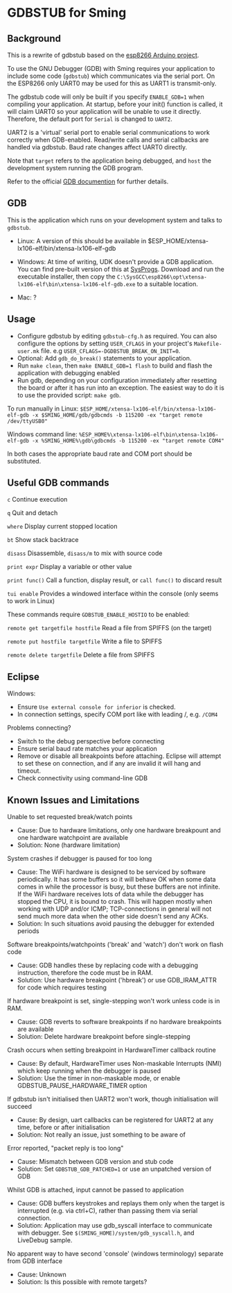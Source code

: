 GDBSTUB for Sming
=================

Background
----------

This is a rewrite of gdbstub based on the [esp8266 Arduino project](https://github.com/esp8266/Arduino/pull/5559).

To use the GNU Debugger (GDB) with Sming requires your application to include some code (`gdbstub`) which communicates via the serial port. On the ESP8266 only UART0 may be used for this as UART1 is transmit-only.

The gdbstub code will only be built if you specify `ENABLE_GDB=1` when compiling your application. At startup, before your init() function is called, it will claim UART0 so your application will be unable to use it directly. Therefore, the default port for `Serial` is changed to `UART2`.

UART2 is a 'virtual' serial port to enable serial communications to work correctly when GDB-enabled. Read/write calls and serial callbacks are handled via gdbstub. Baud rate changes affect UART0 directly.

Note that `target` refers to the application being debugged, and `host` the development system running the GDB program.

Refer to the official [GDB documention](https://sourceware.org/gdb/current/onlinedocs/gdb/index.html) for further details.


GDB
---

This is the application which runs on your development system and talks to `gdbstub`.

 * Linux: A version of this should be available in $ESP_HOME/xtensa-lx106-elf/bin/xtensa-lx106-elf-gdb

 * Windows: At time of writing, UDK doesn't provide a GDB application. You can find pre-built version of this at [SysProgs](http://gnutoolchains.com/esp8266/). Download and run the executable installer, then copy the `C:\SysGCC\esp8266\opt\xtensa-lx106-elf\bin\xtensa-lx106-elf-gdb.exe` to a suitable location.

 * Mac: ?

Usage
-----

 * Configure gdbstub by editing `gdbstub-cfg.h` as required. You can also configure the options by setting `USER_CFLAGS` in your project's `Makefile-user.mk` file. e.g `USER_CFLAGS=-DGDBSTUB_BREAK_ON_INIT=0`.
 * Optional: Add `gdb_do_break()` statements to your application.
 * Run `make clean`, then `make ENABLE_GDB=1 flash` to build and flash the application with debugging enabled
 * Run gdb, depending on your configuration immediately after resetting the board or after it has run into
an exception. The easiest way to do it is to use the provided script: `make gdb`.

To run manually in Linux:
`$ESP_HOME/xtensa-lx106-elf/bin/xtensa-lx106-elf-gdb -x $SMING_HOME/gdb/gdbcmds -b 115200 -ex "target remote /dev/ttyUSB0"`

Windows command line:
`%ESP_HOME%\xtensa-lx106-elf\bin\xtensa-lx106-elf-gdb -x %SMING_HOME%\gdb\gdbcmds -b 115200 -ex "target remote COM4"`

In both cases the appropriate baud rate and COM port should be substituted.

Useful GDB commands
-------------------

`c` Continue execution

`q` Quit and detach

`where` Display current stopped location

`bt` Show stack backtrace

`disass` Disassemble, `disass/m` to mix with source code

`print expr` Display a variable or other value

`print func()` Call a function, display result, or `call func()` to discard result

`tui enable` Provides a windowed interface within the console (only seems to work in Linux)


These commands require `GDBSTUB_ENABLE_HOSTIO` to be enabled:

`remote get targetfile hostfile` Read a file from SPIFFS (on the target)

`remote put hostfile targetfile` Write a file to SPIFFS

`remote delete targetfile` Delete a file from SPIFFS


Eclipse
-------

Windows:

 * Ensure `Use external console for inferior` is checked.
 * In connection settings, specify COM port like with leading /, e.g. `/COM4`
 
Problems connecting?

 * Switch to the debug perspective before connecting
 * Ensure serial baud rate matches your application
 * Remove or disable all breakpoints before attaching. Eclipse will attempt to set these on connection, and if any are invalid it will hang and timeout.
 * Check connectivity using command-line GDB

Known Issues and Limitations
----------------------------

Unable to set requested break/watch points
- Cause: Due to hardware limitations, only one hardware breakpount and one hardware watchpoint are available
- Solution: None (hardware limitation)

System crashes if debugger is paused for too long
- Cause: The WiFi hardware is designed to be serviced by software periodically. It has some buffers so it will behave OK when some data comes in while the processor is busy, but these buffers are not infinite. If the WiFi hardware receives lots of data while the debugger has stopped the CPU, it is bound to crash. This will happen mostly when working with UDP and/or ICMP; TCP-connections in general will not send much more data when the other side doesn't send any ACKs.
- Solution: In such situations avoid pausing the debugger for extended periods


Software breakpoints/watchpoints ('break' and 'watch') don't work on flash code
- Cause: GDB handles these by replacing code with a debugging instruction, therefore the code must be in RAM.
- Solution: Use hardware breakpoint ('hbreak') or use GDB_IRAM_ATTR for code which requires testing

If hardware breakpoint is set, single-stepping won't work unless code is in RAM.
- Cause: GDB reverts to software breakpoints if no hardware breakpoints are available
- Solution: Delete hardware breakpoint before single-stepping


Crash occurs when setting breakpoint in HardwareTimer callback routine 
- Cause: By default, HardwareTimer uses Non-maskable Interrupts (NMI) which keep running when the debugger is paused
- Solution: Use the timer in non-maskable mode, or enable GDBSTUB_PAUSE_HARDWARE_TIMER option

If gdbstub isn't initialised then UART2 won't work, though initialisation will succeed
- Cause: By design, uart callbacks can be registered for UART2 at any time, before or after initialisation
- Solution: Not really an issue, just something to be aware of

Error reported, "packet reply is too long"
- Cause: Mismatch between GDB version and stub code
- Solution: Set `GDBSTUB_GDB_PATCHED=1` or use an unpatched version of GDB

Whilst GDB is attached, input cannot be passed to application
- Cause: GDB buffers keystrokes and replays them only when the target is interrupted (e.g. via ctrl+C), rather than passing them via serial connection.
- Solution: Application may use gdb_syscall interface to communicate with debugger. See `$(SMING_HOME)/system/gdb_syscall.h`, and LiveDebug sample.

No apparent way to have second 'console' (windows terminology) separate from GDB interface
- Cause: Unknown
- Solution: Is this possible with remote targets?
